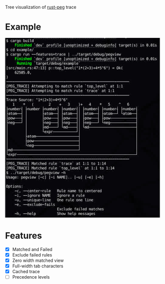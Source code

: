 Tree visualization of [rust-peg] trace

# Example
![example-img](./example.jpg)

[rust-peg]: https://github.com/kevinmehall/rust-peg/

# Features
- [x] Matched and Failed
- [x] Exclude failed rules
- [x] Zero width matched view
- [x] Full-width tab characters
- [x] Cached trace
- [ ] Precedence levels

